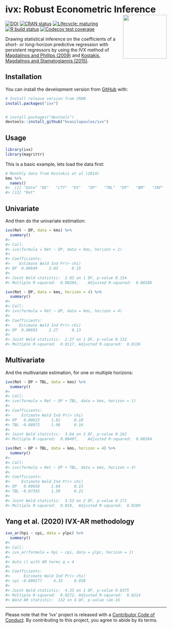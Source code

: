 
# ivx: Robust Econometric Inference <img src='man/figures/logo.png' align="right" height="136.5" />

<!-- badges: start -->

[![DOI](https://zenodo.org/badge/137785074.svg)](https://zenodo.org/badge/latestdoi/137785074)
[![CRAN
status](https://www.r-pkg.org/badges/version/ivx)](https://cran.r-project.org/package=ivx)
[![Lifecycle:
maturing](https://img.shields.io/badge/lifecycle-maturing-blue.svg)](https://www.tidyverse.org/lifecycle/#maturing)
[![R build
status](https://github.com/kvasilopoulos/ivx/workflows/R-CMD-check/badge.svg)](https://github.com/kvasilopoulos/ivx/actions)
[![Codecov test
coverage](https://codecov.io/gh/kvasilopoulos/ivx/branch/master/graph/badge.svg)](https://codecov.io/gh/kvasilopoulos/ivx?branch=master)

<!-- badges: end -->

Drawing statistical inference on the coefficients of a short- or
long-horizon predictive regression with persistent regressors by using
the IVX method of [Magdalinos and Phillips
(2009)](https://doi.org/10.1017/S0266466608090154) and [Kostakis,
Magdalinos and Stamatogiannis
(2015)](https://doi.org/10.1093/rfs/hhu139).

## Installation

You can install the development version from
[GitHub](https://github.com/) with:

``` r
# Install release version from CRAN
install.packages("ivx")


# install.packages("devtools")
devtools::install_github("kvasilopoulos/ivx")
```

## Usage

``` r
library(ivx)
library(magrittr)
```

This is a basic example, lets load the data first:

``` r
# Monthly data from Kostakis et al (2014)
kms %>%
  names()
#>  [1] "Date" "DE"   "LTY"  "DY"   "DP"   "TBL"  "EP"   "BM"   "INF"  "DFY"  "NTIS" "TMS" 
#> [13] "Ret"
```

## Univariate

And then do the univariate estimation:

``` r
ivx(Ret ~ DP, data = kms) %>% 
  summary()
#> 
#> Call:
#> ivx(formula = Ret ~ DP, data = kms, horizon = 1)
#> 
#> Coefficients:
#>    Estimate Wald Ind Pr(> chi)
#> DP  0.00649     2.03      0.15
#> 
#> Joint Wald statistic:  2.03 on 1 DF, p-value 0.154
#> Multiple R-squared:  0.00284,    Adjusted R-squared:  0.00188

ivx(Ret ~ DP, data = kms, horizon = 4) %>% 
  summary()
#> 
#> Call:
#> ivx(formula = Ret ~ DP, data = kms, horizon = 4)
#> 
#> Coefficients:
#>    Estimate Wald Ind Pr(> chi)
#> DP  0.00693     2.27      0.13
#> 
#> Joint Wald statistic:  2.27 on 1 DF, p-value 0.132
#> Multiple R-squared:  0.0117, Adjusted R-squared:  0.0136
```

## Multivariate

And the multivariate estimation, for one or multiple horizons:

``` r
ivx(Ret ~ DP + TBL, data = kms) %>% 
  summary()
#> 
#> Call:
#> ivx(formula = Ret ~ DP + TBL, data = kms, horizon = 1)
#> 
#> Coefficients:
#>     Estimate Wald Ind Pr(> chi)
#> DP   0.00615     1.82      0.18
#> TBL -0.08072     1.96      0.16
#> 
#> Joint Wald statistic:  3.64 on 2 DF, p-value 0.162
#> Multiple R-squared:  0.00497,    Adjusted R-squared:  0.00304

ivx(Ret ~ DP + TBL, data = kms, horizon = 4) %>% 
  summary()
#> 
#> Call:
#> ivx(formula = Ret ~ DP + TBL, data = kms, horizon = 4)
#> 
#> Coefficients:
#>     Estimate Wald Ind Pr(> chi)
#> DP   0.00658     2.04      0.15
#> TBL -0.07355     1.59      0.21
#> 
#> Joint Wald statistic:  3.53 on 2 DF, p-value 0.171
#> Multiple R-squared:  0.018,  Adjusted R-squared:  0.0189
```

## Yang et al. (2020) IVX-AR methodology

``` r
ivx_ar(hpi ~ cpi, data = ylpc) %>% 
  summary()
#> 
#> Call:
#> ivx_ar(formula = hpi ~ cpi, data = ylpc, horizon = 1)
#> 
#> Auto () with AR terms q = 4
#> 
#> Coefficients:
#>      Estimate Wald Ind Pr(> chi)
#> cpi -0.000177     4.33     0.038
#> 
#> Joint Wald statistic:  4.33 on 1 DF, p-value 0.0375
#> Multiple R-squared:  0.0272, Adjusted R-squared:  0.0214
#> Wald AR statistic:  132 on 4 DF, p-value <2e-16
```

<!--
#### To-do  

* The Bonferroni method 
  - Cavanagh et al (1995)   
  - Campbell and Yogo (2006)    
* A conditional likelihood approach 
  - Jansson and Moreira (2006)  
* A control function approach   
  - Elliot (2001)
-->

------------------------------------------------------------------------

Please note that the ‘ivx’ project is released with a [Contributor Code
of
Conduct](https://github.com/kvasilopoulos/ivx/blob/master/.github/CODE_OF_CONDUCT.md).
By contributing to this project, you agree to abide by its terms.
